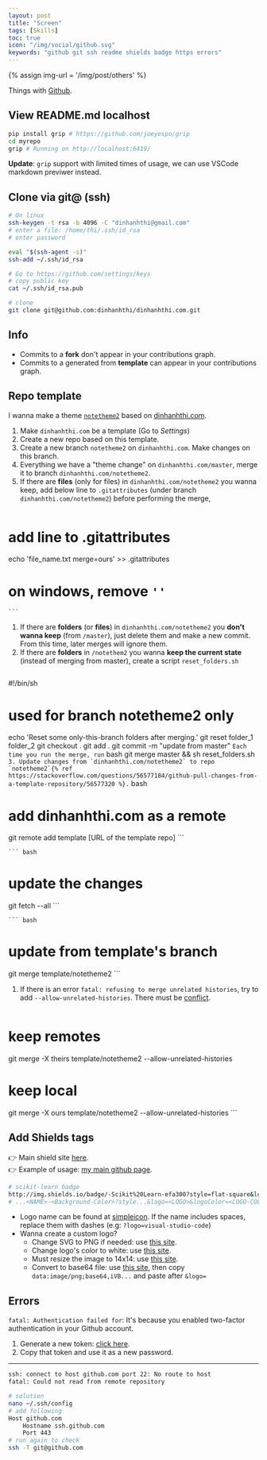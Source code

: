 ```yaml
---
layout: post
title: "Screen"
tags: [Skills]
toc: true
icon: "/img/social/github.svg"
keywords: "github git ssh readme shields badge https errors"
---
```


{% assign img-url = '/img/post/others' %}

Things with [Github](https://github.com).

## View README.md localhost

``` bash
pip install grip # https://github.com/joeyespo/grip
cd myrepo
grip # Running on http://localhost:6419/
```

__Update__: `grip` support with limited times of usage, we can use VSCode markdown previwer instead.

## Clone via git@ (ssh)

``` bash
# On linux
ssh-keygen -t rsa -b 4096 -C "dinhanhthi@gmail.com"
# enter a file: /home/thi/.ssh/id_rsa
# enter password

eval "$(ssh-agent -s)"
ssh-add ~/.ssh/id_rsa

# Go to https://github.com/settings/keys
# copy public key
cat ~/.ssh/id_rsa.pub

# clone
git clone git@github.com:dinhanhthi/dinhanhthi.com.git
```

## Info

- Commits to a **fork** don't appear in your contributions graph.
- Commits to a generated from **template** can appear in your contributions graph.

## Repo template

I wanna make a theme [`notetheme2`](https://github.com/dinhanhthi/notetheme2) based on [dinhanhthi.com](https://github.com/dinhanhthi/dinhanhthi.com).

1. Make `dinhanhthi.com` be a template (Go to _Settings_)
2. Create a new repo based on this template.
3. Create a new branch `notetheme2` on `dinhanhthi.com`. Make changes on this branch.
4. Everything we have a "theme change" on `dinhanhthi.com/master`, merge it to branch `dinhanhthi.com/notetheme2`.
5. If there are **files** (only for files) in `dinhanhthi.com/notetheme2` you wanna keep, add below line to `.gitattributes` (under branch `dinhanhthi.com/notetheme2`) before performing the merge,
    ``` bash
# add line to .gitattributes
echo 'file_name.txt merge=ours' >> .gitattributes
# on windows, remove `''`
    ```
1. If there are **folders** (or **files**) in `dinhanhthi.com/notetheme2` you **don't wanna keep** (from `/master`), just delete them and make a new commit. From this time, later merges will ignore them.
2. If there are **folders** in `/notethem2` you wanna **keep the current state** (instead of merging from master), create a script `reset_folders.sh`
    ``` bash
#!/bin/sh
# used for branch notetheme2 only
echo 'Reset some only-this-branch folders after merging.'
git reset folder_1 folder_2
git checkout .
git add .
git commit -m "update from master"
    ```
    Each time you run the merge, run
    ``` bash
git merge master && sh reset_folders.sh
    ```
3. Update changes from `dinhanhthi.com/notetheme2` to repo `notetheme2`{% ref https://stackoverflow.com/questions/56577184/github-pull-changes-from-a-template-repository/56577320 %}.
    ``` bash
# add dinhanhthi.com as a remote
git remote add template [URL of the template repo]
    ```

    ``` bash
# update the changes
git fetch --all
    ```

    ``` bash
# update from template's branch
git merge template/notetheme2
    ```
1. If there is an error `fatal: refusing to merge unrelated histories`, try to add `--allow-unrelated-histories`. There must be [conflict](#conflict).
    ``` bash
# keep remotes
git merge -X theirs template/notetheme2 --allow-unrelated-histories
# keep local
git merge -X ours template/notetheme2 --allow-unrelated-histories
    ```

## Add Shields tags

👉 Main shield site [here](https://shields.io/). <br />
👉 Example of usage: [my main github page](https://github.com/dinhanhthi/dinhanhthi).

``` bash
# scikit-learn badge
http://img.shields.io/badge/-Scikit%20Learn-efa300?style=flat-square&logo=scikit-learn&logoColor=fff
# ...<NAME>-<Background-Color>?style...&logo=<LOGO>&logoColor=<LOGO-COLOR>
```

- Logo name can be found at [simpleicon](https://simpleicons.org/?q=node). If the name includes spaces, replace them with dashes (e.g: `?logo=visual-studio-code`)
- Wanna create a custom logo?
  - Change SVG to PNG if needed: use [this site](https://svgtopng.com/).
  - Change logo's color to white: use [this site](https://manytools.org/image/colorize-filter/).
  - Must resize the image to 14x14: use [this site](https://www.iloveimg.com/resize-image).
  - Convert to base64 file: use [this site](https://b64.io/), then copy `data:image/png;base64,iVB...` and paste after `&logo=`

## Errors

`fatal: Authentication failed for`: It's because you enabled two-factor authentication in your Github account.

1. Generate a new token: [click here](https://github.com/settings/tokens).
2. Copy that token and use it as a new password.

---

``` bash
ssh: connect to host github.com port 22: No route to host
fatal: Could not read from remote repository
```

``` bash
# solution
nano ~/.ssh/config
# add following
Host github.com
    Hostname ssh.github.com
    Port 443
# run again to check
ssh -T git@github.com
```
